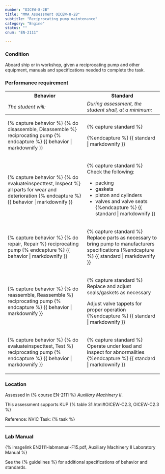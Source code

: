 ```yaml
---
number: "OICEW-8-2B"
title: "MMA Assessment OICEW-8-2B"
subtitle: "Reciprocating pump maintenance"
category: "Engine"
status: ""
cnum: "EN-2111"

---
```

### Condition

Aboard ship or in workshop, given a reciprocating pump and other equipment, manuals and specifications needed to complete the task.

### Performance requirement 

<table width='100%' class='Guidelines'>
 <thead>
 <tr>
     <th class='thirty'>Behavior</th>
     <th class='seventy'>Standard</th>
 </tr>
 <tr>
     <td><em>The student will:</em></td>
     <td><em>During assessment, the student shall, at a minimum:</em></td>
 </tr>
 </thead>
 <tbody>
 

<tr><td>

{% capture behavior %}
{% do disassemble, Disassemble %} reciprocating pump
{% endcapture %}
{{ behavior | markdownify }}

</td><td>

{% capture standard %}

{%endcapture %}
{{ standard | markdownify }}

</td></tr>



<tr><td>

{% capture behavior %}
{% do evaluateinspecttest, Inspect %} all parts for wear and deterioration
{% endcapture %}
{{ behavior | markdownify }}

</td><td>

{% capture standard %}
Check the following:

  * packing
  * gaskets
  * piston and cylinders
  * valves and valve seats
{%endcapture %}
{{ standard | markdownify }}

</td></tr>



<tr><td>

{% capture behavior %}
{% do repair, Repair %} reciprocating pump
{% endcapture %}
{{ behavior | markdownify }}

</td><td>

{% capture standard %}
Replace parts as necessary to bring pump to manufacturers specifications
{%endcapture %}
{{ standard | markdownify }}

</td></tr>



<tr><td>

{% capture behavior %}
{% do reassemble, Reassemble %} reciprocating pump
{% endcapture %}
{{ behavior | markdownify }}

</td><td>

{% capture standard %}
Replace and adjust seals/gaskets as necessary

Adjust valve tappets for proper operation
{%endcapture %}
{{ standard | markdownify }}

</td></tr>



<tr><td>

{% capture behavior %}
{% do evaluateinspecttest, Test %} reciprocating pump
{% endcapture %}
{{ behavior | markdownify }}

</td><td>

{% capture standard %}
Operate under load and inspect for abnormalities
{%endcapture %}
{{ standard | markdownify }}

</td></tr>



 </tbody>
 </table>

### Location

Assessed in  {% course  EN-2111 %}  *Auxiliary Machinery II*.

This assessment supports KUP {% table 31.html#OICEW-C2.3, OICEW-C2.3 %}

Reference: NVIC Task: {% task   %}

***

### Lab Manual

{% imagelink EN2111-labmanual-F15.pdf, Auxiliary Machinery II Laboratory Manual %}

See the {% guidelines %} for additional specifications of behavior and standards.